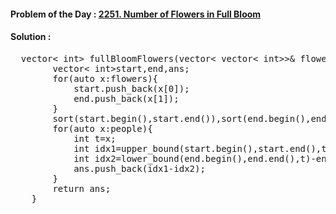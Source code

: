 #### Problem of the Day : [2251. Number of Flowers in Full Bloom](https://leetcode.com/problems/number-of-flowers-in-full-bloom/)

#### Solution :
<pre>
  vector< int> fullBloomFlowers(vector< vector< int>>& flowers, vector< int>& people) {
        vector< int>start,end,ans;
        for(auto x:flowers){
            start.push_back(x[0]);
            end.push_back(x[1]);
        }
        sort(start.begin(),start.end()),sort(end.begin(),end.end());
        for(auto x:people){
            int t=x;
            int idx1=upper_bound(start.begin(),start.end(),t)-start.begin();
            int idx2=lower_bound(end.begin(),end.end(),t)-end.begin();
            ans.push_back(idx1-idx2);
        }
        return ans;
    }
</pre>
